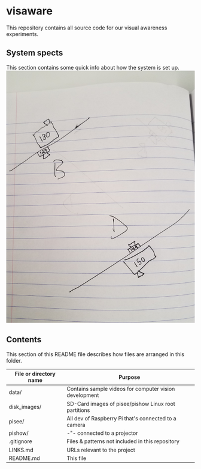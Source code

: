 # visaware

This repository contains all source code for our visual awareness
experiments.

## System spects
This section contains some quick info about how the system is set up.
![alt text](https://raw.githubusercontent.com/cornelltech/visaware/master/doc/ip_numbers.jpg)

## Contents

This section of this README file describes how files are arranged in
this folder.

File or directory name | Purpose
---------------------- | -------
data/                  | Contains sample videos for computer vision development
disk_images/           | SD-Card images of pisee/pishow Linux root partitions
pisee/                 | All dev of Raspberry Pi that's connected to a camera
pishow/                |     -"-                     connected to a projector
.gitignore             | Files & patterns not included in this repository
LINKS.md               | URLs relevant to the project
README.md              | This file
